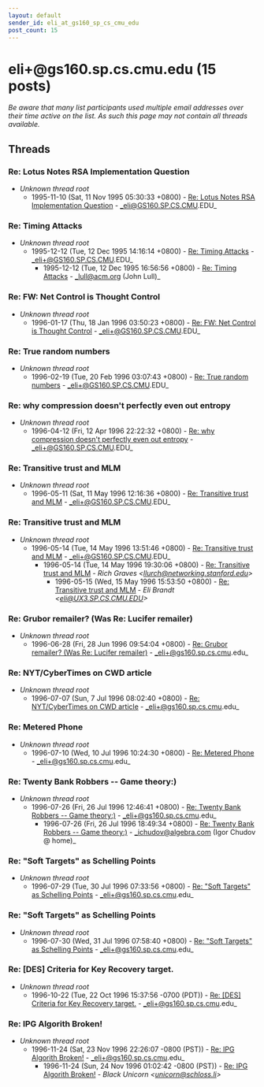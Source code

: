 ```yaml
---
layout: default
sender_id: eli_at_gs160_sp_cs_cmu_edu
post_count: 15
---
```


# eli+<span>@</span>gs160.sp.cs.cmu.edu (15 posts)

_Be aware that many list participants used multiple email addresses over their time active on the list. As such this page may not contain all threads available._

## Threads

### Re: Lotus Notes RSA Implementation Question
+ _Unknown thread root_
  + 1995-11-10 (Sat, 11 Nov 1995 05:30:33 +0800) - [Re: Lotus Notes RSA Implementation Question](/archive/1995/11/0e3732ed4f3290e844ba87bc3292cbe54050c323d7e91f8de5e41801e242d4b4) - _eli@GS160.SP.CS.CMU.EDU_

### Re: Timing Attacks
+ _Unknown thread root_
  + 1995-12-12 (Tue, 12 Dec 1995 14:16:14 +0800) - [Re: Timing Attacks](/archive/1995/12/6ba9f0e13161e4c39114c549b1065eb1c5510973b63c0768b1d032becc424c82) - _eli+@GS160.SP.CS.CMU.EDU_
    + 1995-12-12 (Tue, 12 Dec 1995 16:56:56 +0800) - [Re: Timing Attacks](/archive/1995/12/57af23c79a6d0cb596b450bd894825e54d417c41f5d3aa2535aba9e34169db32) - _lull@acm.org (John Lull)_

### Re: FW: Net Control is Thought Control
+ _Unknown thread root_
  + 1996-01-17 (Thu, 18 Jan 1996 03:50:23 +0800) - [Re: FW: Net Control is Thought Control](/archive/1996/01/eb43bd9ecf2677d9eeb655fe26ad4e7292e2d9f779512b645cc9db794bb17625) - _eli+@GS160.SP.CS.CMU.EDU_

### Re: True random numbers
+ _Unknown thread root_
  + 1996-02-19 (Tue, 20 Feb 1996 03:07:43 +0800) - [Re: True random numbers](/archive/1996/02/2d727899782f97965902ebc5696e8de54058ee8d91506deabf10a3b6f1aee52d) - _eli+@GS160.SP.CS.CMU.EDU_

### Re: why compression doesn't perfectly even out entropy
+ _Unknown thread root_
  + 1996-04-12 (Fri, 12 Apr 1996 22:22:32 +0800) - [Re: why compression doesn't perfectly even out entropy](/archive/1996/04/75897ef06de7853ba82439c0ff38197f62ad25d45f90915770a75639cb8c74c9) - _eli+@GS160.SP.CS.CMU.EDU_

### Re: Transitive trust and MLM
+ _Unknown thread root_
  + 1996-05-11 (Sat, 11 May 1996 12:16:36 +0800) - [Re: Transitive trust and MLM](/archive/1996/05/ad9b01960c442f586c0896a6ee6887dea1759b4bba672f9f27ef8da35a420afe) - _eli+@GS160.SP.CS.CMU.EDU_

### Re: Transitive trust and MLM
+ _Unknown thread root_
  + 1996-05-14 (Tue, 14 May 1996 13:51:46 +0800) - [Re: Transitive trust and MLM](/archive/1996/05/726499b561768cb4ff941b1637119a4022a6bfe9e4b8bf2319c5fe9c4d26e39e) - _eli+@GS160.SP.CS.CMU.EDU_
    + 1996-05-14 (Tue, 14 May 1996 19:30:06 +0800) - [Re: Transitive trust and MLM](/archive/1996/05/93710f6598e1cec6491d242b77731ee446566b39b68a308f2c19a1221210835f) - _Rich Graves \<llurch@networking.stanford.edu\>_
      + 1996-05-15 (Wed, 15 May 1996 15:53:50 +0800) - [Re: Transitive trust and MLM](/archive/1996/05/08a5849d0bc8736280682d1f0c1bc1de3864d046afff9f9fe630306a02c0a166) - _Eli Brandt \<eli@UX3.SP.CS.CMU.EDU\>_

### Re: Grubor remailer? (Was Re: Lucifer remailer)
+ _Unknown thread root_
  + 1996-06-28 (Fri, 28 Jun 1996 09:54:04 +0800) - [Re: Grubor remailer? (Was Re: Lucifer remailer)](/archive/1996/06/0aa06e3b3c7cd5191ed1ac562f16b4a800368b7f2ea7c952122d8727adb09148) - _eli+@gs160.sp.cs.cmu.edu_

### Re: NYT/CyberTimes on CWD article
+ _Unknown thread root_
  + 1996-07-07 (Sun, 7 Jul 1996 08:02:40 +0800) - [Re: NYT/CyberTimes on CWD article](/archive/1996/07/0b2472faadc53f5c47fa95e24151b66ba1c33048b5688ac4457c981f9faa86c4) - _eli+@gs160.sp.cs.cmu.edu_

### Re: Metered Phone
+ _Unknown thread root_
  + 1996-07-10 (Wed, 10 Jul 1996 10:24:30 +0800) - [Re: Metered Phone](/archive/1996/07/652d48f9fc457b95f1d827a7eabf1e6d16696b10079823afc5b91c17309cb34e) - _eli+@gs160.sp.cs.cmu.edu_

### Re: Twenty Bank Robbers -- Game theory:)
+ _Unknown thread root_
  + 1996-07-26 (Fri, 26 Jul 1996 12:46:41 +0800) - [Re: Twenty Bank Robbers -- Game theory:)](/archive/1996/07/5c85635d2084ee6fc3fb163da0e2ffb9516c5eb8444fddf633577fa633a6916a) - _eli+@gs160.sp.cs.cmu.edu_
    + 1996-07-26 (Fri, 26 Jul 1996 18:49:34 +0800) - [Re: Twenty Bank Robbers -- Game theory:)](/archive/1996/07/f39455a6d6acc8e1cbeb0b7af515e78d6ddbd0bfab7658a5c65e0fb0f9349792) - _ichudov@algebra.com (Igor Chudov @ home)_

### Re: "Soft Targets" as Schelling Points
+ _Unknown thread root_
  + 1996-07-29 (Tue, 30 Jul 1996 07:33:56 +0800) - [Re: "Soft Targets" as Schelling Points](/archive/1996/07/533207690fed7ab19f4dcec83c22e0325be799728cfbd1bed8815fabf7738c36) - _eli+@gs160.sp.cs.cmu.edu_

### Re: "Soft Targets" as Schelling Points
+ _Unknown thread root_
  + 1996-07-30 (Wed, 31 Jul 1996 07:58:40 +0800) - [Re: "Soft Targets" as Schelling Points](/archive/1996/07/1e9520c384946b2a3a885b1d517ec3f4b9debdc03344d3b2b3365f164a3c326e) - _eli+@gs160.sp.cs.cmu.edu_

### Re: [DES] Criteria for Key Recovery target.
+ _Unknown thread root_
  + 1996-10-22 (Tue, 22 Oct 1996 15:37:56 -0700 (PDT)) - [Re: [DES] Criteria for Key Recovery target.](/archive/1996/10/531a036d9fb5765a30e895d2a0ca65b9c81c67d73345cbf540973f1159a7095a) - _eli+@gs160.sp.cs.cmu.edu_

### Re: IPG Algorith Broken!
+ _Unknown thread root_
  + 1996-11-24 (Sat, 23 Nov 1996 22:26:07 -0800 (PST)) - [Re: IPG Algorith Broken!](/archive/1996/11/08dfa4e77a2c3e166ef7c4bef88dc4ed6effd58b642c4ca4a7303ec66ad2d6f8) - _eli+@gs160.sp.cs.cmu.edu_
    + 1996-11-24 (Sun, 24 Nov 1996 01:02:42 -0800 (PST)) - [Re: IPG Algorith Broken!](/archive/1996/11/368e1394c4282d154ee081c300f2cf4029431816967becb6be4becabbc664ff8) - _Black Unicorn \<unicorn@schloss.li\>_

